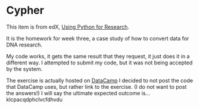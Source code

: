 # Cypher

This item is from edX, <a href="https://www.edx.org/course/using-python-research-harvardx-ph526x" target="_blank">Using Python for Research</a>.

It is the homework for week three, a case study of how to convert data for DNA research. 

My code works, it gets the same result that they request, it just does it in a different way. I attempted to submit my code, but it was not being accepted by the system. 

The exercise is actually hosted on <a href="https://campus.datacamp.com/courses/using-python-for-research/case-study-1-caesar-cipher?ex=1" target="_blank">DataCamp</a> I decided to not post the code that DataCamp uses, but rather link to the exercise. (I do not want to post the answers!) I will say the ultimate expected outcome is... klcpacqdphclvcfdhvdu